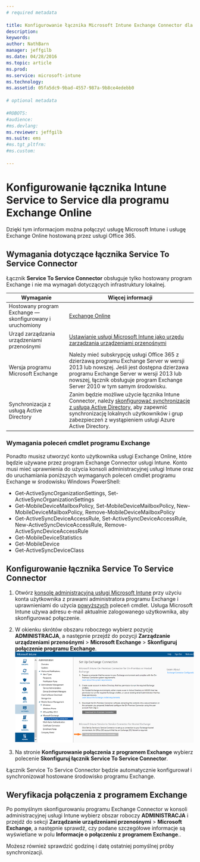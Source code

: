 ```yaml
---
# required metadata

title: Konfigurowanie łącznika Microsoft Intune Exchange Connector dla hostowanej instalacji programu Exchange | Microsoft Intune
description:
keywords:
author: NathBarn
manager: jeffgilb
ms.date: 04/28/2016
ms.topic: article
ms.prod:
ms.service: microsoft-intune
ms.technology:
ms.assetid: 05fa5dc9-9bad-4557-987a-9b8ce4edebb0

# optional metadata

#ROBOTS:
#audience:
#ms.devlang:
ms.reviewer: jeffgilb
ms.suite: ems
#ms.tgt_pltfrm:
#ms.custom:

---
```


# Konfigurowanie łącznika Intune Service to Service dla programu Exchange Online

Dzięki tym informacjom można połączyć usługę Microsoft Intune i usługę Exchange Online hostowaną przez usługi Office 365.

## Wymagania dotyczące łącznika Service To Service Connector
Łącznik **Service To Service Connector** obsługuje tylko hostowany program Exchange i nie ma wymagań dotyczących infrastruktury lokalnej.

|Wymaganie|Więcej informacji|
|---------------|--------------------|
|Hostowany program Exchange — skonfigurowany i uruchomiony|[Exchange Online](https://technet.microsoft.com/library/jj200580.aspx) |
|Urząd zarządzania urządzeniami przenośnymi| [Ustawianie usługi Microsoft Intune jako urzędu zarządzania urządzeniami przenośnymi](get-ready-to-enroll-devices-in-microsoft-intune.md#set-mobile-device-management-authority)|
|Wersja programu Microsoft Exchange|Należy mieć subskrypcję usługi Office 365 z dzierżawą programu Exchange Server w wersji 2013 lub nowszej. Jeśli jest dostępna dzierżawa programu Exchange Server w wersji 2013 lub nowszej, łącznik obsługuje program Exchange Server 2010 w tym samym środowisku.|
|Synchronizacja z usługą Active Directory|Zanim będzie możliwe użycie łącznika Intune Connector, należy [skonfigurować synchronizację z usługą Active Directory](/intune/get-started/start-with-a-paid-subscription-to-microsoft-intune-step-3), aby zapewnić synchronizację lokalnych użytkowników i grup zabezpieczeń z wystąpieniem usługi Azure Active Directory.|

### Wymagania poleceń cmdlet programu Exchange

Ponadto musisz utworzyć konto użytkownika usługi Exchange Online, które będzie używane przez program Exchange Connector usługi Intune. Konto musi mieć uprawnienia do użycia konsoli administracyjnej usługi Intune oraz do uruchamiania poniższych wymaganych poleceń cmdlet programu Exchange w środowisku Windows PowerShell:

 - Get-ActiveSyncOrganizationSettings, Set-ActiveSyncOrganizationSettings
 - Get-MobileDeviceMailboxPolicy, Set-MobileDeviceMailboxPolicy, New-MobileDeviceMailboxPolicy, Remove-MobileDeviceMailboxPolicy
 - Get-ActiveSyncDeviceAccessRule, Set-ActiveSyncDeviceAccessRule, New-ActiveSyncDeviceAccessRule, Remove-ActiveSyncDeviceAccessRule
 - Get-MobileDeviceStatistics
 - Get-MobileDevice
 - Get-ActiveSyncDeviceClass

## Konfigurowanie łącznika Service To Service Connector

1. Otwórz [konsolę administracyjną usługi Microsoft Intune](http://manage.microsoft.com) przy użyciu konta użytkownika z prawami administratora programu Exchange i uprawnieniami do użycia [powyższych](#exchange-cmdlet-requirements) poleceń cmdlet. Usługa Microsoft Intune używa adresu e-mail aktualnie zalogowanego użytkownika, aby skonfigurować połączenie.

2.  W okienku skrótów obszaru roboczego wybierz pozycję **ADMINISTRACJA**, a następnie przejdź do pozycji **Zarządzanie urządzeniami przenośnymi** > **Microsoft Exchange** > **Skonfiguruj połączenie programu Exchange**.
![Strona konfiguracji łącznika Service To Service Connector](../media/intunesa5cservicetoserviceconnector.png)

3.  Na stronie **Konfigurowanie połączenia z programem Exchange** wybierz polecenie **Skonfiguruj łącznik Service To Service Connector**.


Łącznik Service To Service Connector będzie automatycznie konfigurował i synchronizował hostowane środowisko programu Exchange.

## Weryfikacja połączenia z programem Exchange

Po pomyślnym skonfigurowaniu programu Exchange Connector w konsoli administracyjnej usługi Intune wybierz obszar roboczy **ADMINISTRACJA** i przejdź do sekcji **Zarządzanie urządzeniami przenośnymi** > **Microsoft Exchange**, a następnie sprawdź, czy podane szczegółowe informacje są wyświetlane w polu **Informacje o połączeniu z programem Exchange**..

Możesz również sprawdzić godzinę i datę ostatniej pomyślnej próby synchronizacji.


<!--HONumber=May16_HO1-->


